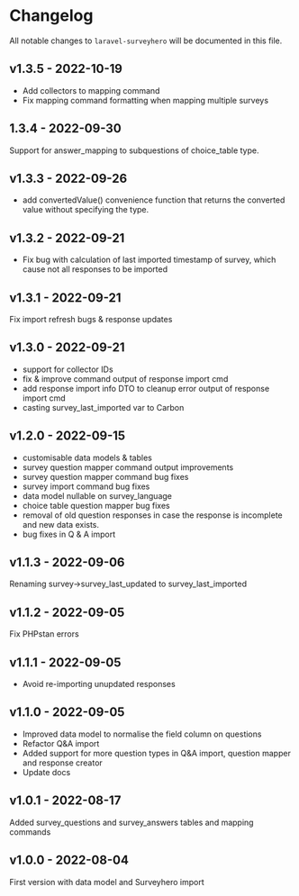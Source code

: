 # Changelog

All notable changes to `laravel-surveyhero` will be documented in this file.

## v1.3.5 - 2022-10-19

- Add collectors to mapping command
- Fix mapping command formatting when mapping multiple surveys

## 1.3.4 - 2022-09-30

Support for answer_mapping to subquestions of choice_table type.

## v1.3.3 - 2022-09-26

- add convertedValue() convenience function that returns the converted value without specifying the type.

## v1.3.2 - 2022-09-21

- Fix bug with calculation of last imported timestamp of survey, which cause not all responses to be imported

## v1.3.1 - 2022-09-21

Fix import refresh bugs & response updates

## v1.3.0 - 2022-09-21

- support for collector IDs
- fix & improve command output of response import cmd
- add response import info DTO to cleanup error output of response import cmd
- casting survey_last_imported var to Carbon

## v1.2.0 - 2022-09-15

- customisable data models & tables
- survey question mapper command output improvements
- survey question mapper command bug fixes
- survey import command bug fixes
- data model nullable on survey_language
- choice table question mapper bug fixes
- removal of old question responses in case the response is incomplete and new data exists.
- bug fixes in Q & A import

## v1.1.3 - 2022-09-06

Renaming survey->survey_last_updated to survey_last_imported

## v1.1.2 - 2022-09-05

Fix PHPstan errors

## v1.1.1 - 2022-09-05

- Avoid re-importing unupdated responses

## v1.1.0 - 2022-09-05

- Improved data model to normalise the field column on questions
- Refactor Q&A import
- Added support for more question types in Q&A import, question mapper and response creator
- Update docs

## v1.0.1 - 2022-08-17

Added survey_questions and survey_answers tables and mapping commands

## v1.0.0 - 2022-08-04

First version with data model and Surveyhero import
